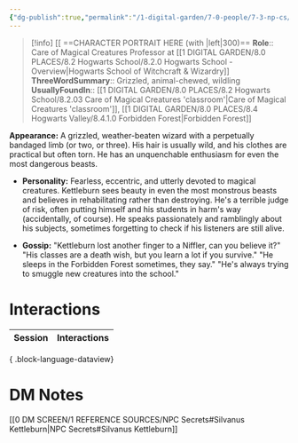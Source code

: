 ```yaml
---
{"dg-publish":true,"permalink":"/1-digital-garden/7-0-people/7-3-np-cs/silvanus-kettleburn/","tags":["#person","hogwarts","hogwarts-faculty","professor","#hufflepuff"]}
---
```


>[!info] 
>[[ ==CHARACTER PORTRAIT HERE (with |left|300)==
>**Role**:: Care of Magical Creatures Professor at [[1 DIGITAL GARDEN/8.0 PLACES/8.2 Hogwarts School/8.2.0 Hogwarts School - Overview\|Hogwarts School of Witchcraft & Wizardry]]
>**ThreeWordSummary**:: Grizzled, animal-chewed, wildling
>**UsuallyFoundIn**:: [[1 DIGITAL GARDEN/8.0 PLACES/8.2 Hogwarts School/8.2.03 Care of Magical Creatures 'classroom'\|Care of Magical Creatures 'classroom']], [[1 DIGITAL GARDEN/8.0 PLACES/8.4 Hogwarts Valley/8.4.1.0 Forbidden Forest\|Forbidden Forest]]

**Appearance:** A grizzled, weather-beaten wizard with a perpetually bandaged limb (or two, or three). His hair is usually wild, and his clothes are practical but often torn. He has an unquenchable enthusiasm for even the most dangerous beasts.
    
- **Personality:** Fearless, eccentric, and utterly devoted to magical creatures. Kettleburn sees beauty in even the most monstrous beasts and believes in rehabilitating rather than destroying. He's a terrible judge of risk, often putting himself and his students in harm's way (accidentally, of course). He speaks passionately and ramblingly about his subjects, sometimes forgetting to check if his listeners are still alive.
    
- **Gossip:** "Kettleburn lost another finger to a Niffler, can you believe it?" "His classes are a death wish, but you learn a lot if you survive." "He sleeps in the Forbidden Forest sometimes, they say." "He's always trying to smuggle new creatures into the school."
    

# Interactions

| Session | Interactions |
| ------- | ------------ |

{ .block-language-dataview}


# DM Notes

[[0 DM SCREEN/1 REFERENCE SOURCES/NPC Secrets#Silvanus Kettleburn\|NPC Secrets#Silvanus Kettleburn]]